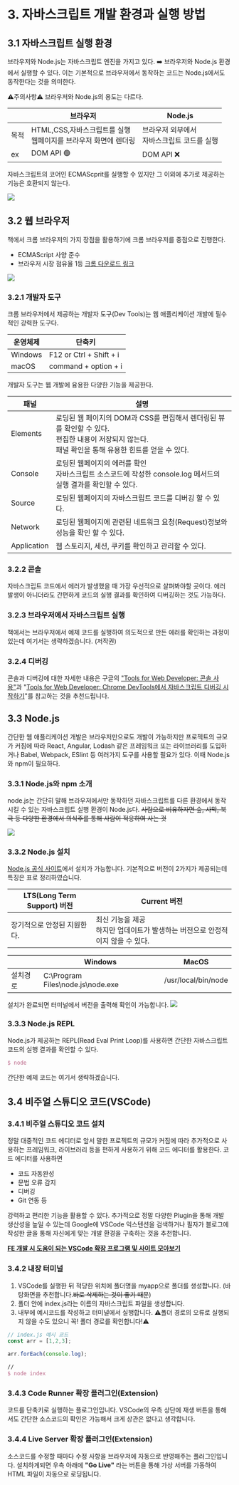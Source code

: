 # 3. 자바스크립트 개발 환경과 실행 방법

## 3.1 자바스크립트 실행 환경

브라우저와 Node.js는 자바스크립트 엔진을 가지고 있다.
➡️ 브라우저와 Node.js 환경에서 실행할 수 있다. 이는 기본적으로 브라우저에서 동작하는 코드는 Node.js에서도 동작한다는 것을 의미한다.

⚠️주의사항⚠️
브라우저와 Node.js의 용도는 다르다.

||브라우저|Node.js|
|--|--|--|
|목적|HTML,CSS,자바스크립트를 실행</br>웹페이지를 브라우저 화면에 렌더링|브라우저 외부에서</br>자바스크립트 코드를 실행|
|ex|DOM API 🟢|DOM API ❌|

자바스크립트의 코어인 ECMAScprit를 실행할 수 있지만 
그 이외에 추가로 제공하는 기능은 호환되지 않는다.

![](https://velog.velcdn.com/images/dlwnghd/post/83a4bf71-a0ba-473e-b3bf-e222e4d7696c/image.png)


## 3.2 웹 브라우저

책에서 크롬 브라우저의 가지 장점을 활용하기에 크롬 브라우저를 중점으로 진행한다.
- ECMAScript 사양 준수
- 브라우저 시장 점유율 1등
[크롬 다운로드 링크](https://www.google.com/chrome/browser-tools/)

[![](https://velog.velcdn.com/images/dlwnghd/post/a232f34d-4748-40ad-96c5-881b3cb1888c/image.png)](https://gs.statcounter.com/)

### 3.2.1 개발자 도구

크롬 브라우저에서 제공하는 개발자 도구(Dev Tools)는 웹 애플리케이션 개발에 필수적인 강력한 도구다.

|운영체제|단축키|
|--|--|
|Windows|F12 or Ctrl + Shift + i
|macOS|command + option + i|

개발자 도구는 웹 개발에 융용한 다양한 기능을 제공한다.

|패널|설명|
|--|--|
|Elements|로딩된 웹 페이지의 DOM과 CSS를 편집해서 렌더링된 뷰를 확인할 수 있다.</br>편집한 내용이 저장되지 않는다.</br>패널 확인을 통해 유용한 힌트를 얻을 수 있다.|
|Console|로딩된 웹페이지의 에러를 확인</br>자바스크립트 소스코드에 작성한 console.log 메서드의 실행 결과를 확인할 수 있다.|
|Source|로딩된 웹페이지의 자바스크립트 코드를 디버깅 할 수 있다.|
|Network|로딩된 웹페이지에 관련된 네트워크 요청(Request)정보와 성능을 확인 할 수 있다.|
|Application|웹 스토리지, 세션, 쿠키를 확인하고 관리할 수 있다.|

### 3.2.2 콘솔

자바스크립트 코드에서 에러가 발생했을 때 가장 우선적으로 살펴봐야할 곳이다.
에러 발생이 아니더라도 간편하게 코드의 실행 결과를 확인하여 디버깅하는 것도 가능하다.

### 3.2.3 브라우저에서 자바스크립트 실행

책에서는 브라우저에서 예제 코드를 실행하여 
의도적으로 만든 에러를 확인하는 과정이 있는데 여기서는 생략하겠습니다.
(저작권)

### 3.2.4 디버깅

콘솔과 디버깅에 대한 자세한 내용은 구글의 
["Tools for Web Developer: 콘솔 사용"](https://developer.chrome.com/docs/devtools/console?hl=ko)과 
"[Tools for Web Developer: Chrome DevTools에서 자바스크립트 디버깅 시작하기](https://developer.chrome.com/docs/devtools/javascript?hl=ko)"를 
참고하는 것을 추천드립니다.

## 3.3 Node.js

간단한 웹 애플리케이션 개발은 브라우저만으로도 개발이 가능하지만 
프로젝트의 규모가 커짐에 따라 React, Angular, Lodash 같은 
프레임워크 또는 라이브러리를 도입하거나 
Babel, Webpack, ESlint 등 여러가지 도구를 
사용할 필요가 있다. 이때 Node.js와 npm이 필요하다.

### 3.3.1 Node.js와 npm 소개

node.js는 간단히 말해 브라우저에서만 동작하던 자바스크립트를 
다른 환경에서 동작시킬 수 있는 자바스크립트 실행 환경이 Node.js다.
~~사람으로 비유하자면 숲, 사막, 북극 등 다양한 환경에서 
의식주를 통해 사람이 적응하여 사는 것~~

![](https://velog.velcdn.com/images/dlwnghd/post/b9d4019e-0d6d-48c5-8da1-05d2f9c0d01d/image.png)

### 3.3.2 Node.js 설치

[Node.js 공식 사이트](https://nodejs.org/en)에서 설치가 가능합니다.
기본적으로 버전이 2가지가 제공되는데 특징은 표로 정리하였습니다.

|LTS(Long Term Support) 버전|Current 버전|
|--|--|
|장기적으로 안정된 지원한다.|최신 기능을 제공</br>하지만 업데이트가 발생하는 버전으로 안정적이지 않을 수 있다.|

||Windows|MacOS|
|--|--|--|
|설치경로|C:\Program Files\node.js\node.exe|/usr/local/bin/node|

설치가 완료되면 터미널에서 버전을 출력해 확인이 가능합니다.
![](https://velog.velcdn.com/images/dlwnghd/post/8204b2ec-5b72-4930-811b-96f265909020/image.png)

### 3.3.3 Node.js REPL

Node.js가 제공하는 REPL(Read Eval Print Loop)를 사용하면 
간단한 자바스크립트 코드의 실행 결과를 확인할 수 있다.

```cls
$ node
```
간단한 예제 코드는 여기서 생략하겠습니다.

## 3.4 비주얼 스튜디오 코드(VSCode)

### 3.4.1 비주얼 스튜디오 코드 설치

정말 대중적인 코드 에디터로 앞서 말한 프로젝트의 규모가 커짐에 따라 추가적으로 사용하는 프레임워크, 라이브러리 등을 편하게 사용하기 위해 코드 에디터를 활용한다.
코드 에디터를 사용하면
- 코드 자동완성
- 문법 오류 감지
- 디버깅
- Git 연동 등

강력하고 편리한 기능을 활용할 수 있다. 추가적으로 정말 다양한 Plugin을 통해 개발 생산성을 높일 수 있는데 Google에 VSCode 익스텐션을 검색하거나 필자가 블로그에 작성한 글을 통해 자신에게 맞는 개발 환경을 구축하는 것을 추천합니다.

**[FE 개발 시 도움이 되는 VSCode 확장 프로그램 및 사이트 모아보기](https://velog.io/@dlwnghd/FE-%EA%B0%9C%EB%B0%9C-%EC%8B%9C-%EB%8F%84%EC%9B%80%EC%9D%B4-%EB%90%98%EB%8A%94-VSCode-%ED%99%95%EC%9E%A5-%ED%94%84%EB%A1%9C%EA%B7%B8%EB%9E%A8-%EB%B0%8F-%EC%82%AC%EC%9D%B4%ED%8A%B8-%EB%AA%A8%EC%95%84%EB%B3%B4%EA%B8%B0)**

### 3.4.2 내장 터미널

1. VSCode를 실행한 뒤 적당한 위치에 폴더명을 myapp으로 폴더를 생성합니다.
(바탕화면을 추천합니다.~~바로 삭제하는 것이 좋기 때문~~)
2. 폴더 안에 index.js라는 이름의 자바스크립트 파일을 생성합니다.
3. 내부에 예시코드를 작성하고 터미널에서 실행합니다.
⚠️폴더 경로의 오류로 실행되지 않을 수도 있으니 꼭! 폴더 경로를 확인합니다!⚠️
```js
// index.js 예시 코드
const arr = [1,2,3];

arr.forEach(console.log);
```
```cls
// 
$ node index
```

### 3.4.3 Code Runner 확장 플러그인(Extension)

코드를 단축키로 실행하는 플로그인입니다.
VSCode의 우측 상단에 재생 버튼을 통해서도 간단한 소스코드의 확인은 가능해서 
크게 상관은 없다고 생각합니다.

### 3.4.4 Live Server 확장 플러그인(Extension)

소스코드를 수정할 때마다 수정 사항을 브라우저에 자동으로 반영해주는 플러그인입니다.
설치하게되면 우측 아래에 **"Go Live"** 라는 버튼을 통해 
가상 서버를 가동하여 HTML 파일이 자동으로 로딩됩니다.
